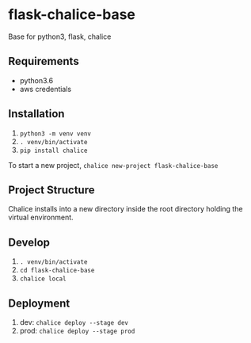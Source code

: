 # flask-chalice-base
Base for python3, flask, chalice

## Requirements

* python3.6
* aws credentials

## Installation

1. `python3 -m venv venv`
2. `. venv/bin/activate`
3. `pip install chalice`

To start a new project, `chalice new-project flask-chalice-base`

## Project Structure

Chalice installs into a new directory inside the root directory holding the virtual environment.

## Develop

1. `. venv/bin/activate`
2. `cd flask-chalice-base`
3. `chalice local`

## Deployment

1. dev: `chalice deploy --stage dev`
2. prod: `chalice deploy --stage prod`
